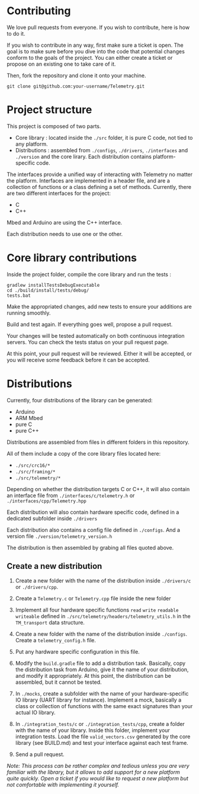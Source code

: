 # Contributing

We love pull requests from everyone. If you wish to contribute, here is how to do it.

If you wish to contribute in any way, first make sure a ticket is open.
The goal is to make sure before you dive into the code that potential changes conform to the goals of the project.
You can either create a ticket or propose on an existing one to take care of it.

Then, fork the repository and clone it onto your machine.

```
git clone git@github.com:your-username/Telemetry.git
```

# Project structure

This project is composed of two parts.

* Core library : located inside the `./src` folder, it is pure C code, not tied to any platform.
* Distributions  : assembled from `./configs`, `./drivers`, `./interfaces` and `./version` and the core lirary.
Each distribution contains platform-specific code.

The interfaces provide a unified way of interacting with Telemetry no matter the platform.
Interfaces are implemented in a header file, and are a collection of functions or a class defining a set of methods.
Currently, there are two different interfaces for the project:
* C
* C++

Mbed and Arduino are using the C++ interface.

Each distribution needs to use one or the other.

# Core library contributions

Inside the project folder, compile the core library and run the tests :

```shell
gradlew installTestsDebugExecutable
cd ./build/install/tests/debug/
tests.bat
```

Make the appropriated changes, add new tests to ensure your additions are running smoothly.

Build and test again. If everything goes well, propose a pull request.

Your changes will be tested automatically on both continuous integration servers.
You can check the tests status on your pull request page.

At this point, your pull request will be reviewed.
Either it will be accepted, or you will receive some feedback before it can be accepted.

# Distributions

Currently, four distributions of the library can be generated:
* Arduino
* ARM Mbed
* pure C
* pure C++

Distributions are assembled from files in different folders in this repository.

All of them include a copy of the core library files located here:
* `./src/crc16/*`
* `./src/framing/*`
* `./src/telemetry/*`

Depending on whether the distribution targets C or C++, it will also contain an interface file from `./interfaces/c/telemetry.h` or `./interfaces/cpp/Telemetry.hpp`

Each distribution will also contain hardware specific code, defined in a dedicated subfolder inside `./drivers`

Each distribution also contains a config file defined in `./configs`. And a version file `./version/telemetry_version.h`

The distribution is then assembled by grabing all files quoted above.

## Create a new distribution

1. Create a new folder with the name of the distribution inside `./drivers/c` or `./drivers/cpp`.
2. Create a `Telemetry.c` or `Telemetry.cpp` file inside the new folder
3. Implement all four hardware specific functions `read` `write` `readable` `writeable` defined in `./src/telemetry/headers/telemetry_utils.h` in the `TM_transport` data structure.
4. Create a new folder with the name of the distribution inside `./configs`. Create a `telemetry_config.h` file.
5. Put any hardware specific configuration in this file.
6. Modify the `build.gradle` file to add a distribution task. Basically, copy the distribution task from Arduino, give it the name of your distribution, and modify it appropriately.
At this point, the distribution can be assembled, but it cannot be tested.

7. In `./mocks`, create a subfolder with the name of your hardware-specific IO library (UART library for instance). Implement a mock, basically a class or collection of functions with the same exact signatures than your actual IO library.
8. In `./integration_tests/c` or `./integration_tests/cpp`, create a folder with the name of your library. Inside this folder, implement your integration tests. Load the file `valid_vectors.csv` generated by the core library (see BUILD.md) and test your interface against each test frame.
9. Send a pull request.

*Note: This process can be rather complex and tedious unless you are very familiar with the library, but it allows to add support for a new platform quite quickly. Open a ticket if you would like to request a new platform but not comfortable with implementing it yourself.*
